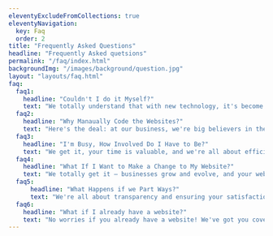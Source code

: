 ```yaml
---
eleventyExcludeFromCollections: true
eleventyNavigation:
  key: Faq
  order: 2
title: "Frequently Asked Questions"
headline: "Frequently Asked quetsions"
permalink: "/faq/index.html"
backgroundImg: "/images/background/question.jpg"
layout: "layouts/faq.html"
faq:
  faq1:
    headline: "Couldn't I do it Myself?"
    text: "We totally understand that with new technology, it's become easier for anyone to create a website. But here's the thing: building a successful business-oriented website takes a lot of time and effort. That's where we come in. Our business specializes in handling all aspects of website design and coding, so you don't have to worry about it. Instead, you can focus on the important tasks that drive your business forward. Sure, you might save some money by doing it yourself, but trust us, the time and opportunities you'll lose in the process are not worth it. By relying on our expertise, you can rest assured that your website will be professionally crafted, optimized for success, and delivered to you promptly. It's all about maximizing your productivity and achieving your business goals efficiently. Let us take care of the technical stuff while you focus on what you do best."
  faq2:
    headline: "Why Manaually Code the Websites?"
    text: "Here's the deal: at our business, we're big believers in the power of manual coding when it comes to website development. Why? Because it gives us the ultimate control over every little detail. We're not limited by templates or generic solutions. Instead, we get to roll up our sleeves and create highly customized websites that are tailor-made for our clients. With manual coding, we can optimize performance, make sure everything runs smoothly, and meet industry standards like a pro. We're not just building websites, we're pushing the boundaries of creativity, flexibility, and innovation. The result? Websites that are one-of-a-kind, designed to stand out, and built for success. Trust us, when it comes to creating an online presence that truly represents your business, manual coding is where it's at."
  faq3:
    headline: "I'm Busy, How Involved Do I Have to Be?"
    text: "We get it, your time is valuable, and we're all about efficiency. That's why we do things a bit differently around here. Say goodbye to endless meetings and constant back-and-forth. In our very first meeting, we'll dive deep and gather all the juicy details about your vision and goals. And here's the best part: after that, we're all about email communication. Yep, you heard it right. Shoot us an email, and we'll take it from there. No more scheduling conflicts or time-consuming meetings. We give you the freedom to respond when it works best for you. We're all about making the website creation process smooth and hassle-free, so you can focus on what matters most – running your business like a boss. Let us handle the heavy lifting and bring your vision to life, all while keeping your schedule intact."
  faq4:
    headline: "What If I Want to Make a Change to My Website?"
    text: "We totally get it – businesses grow and evolve, and your website should keep up with those changes. That's why we're all about flexibility. If you need to make modifications to your website, no worries! Just shoot us an email with all the details of what you're envisioning. From there, we'll jump into action and have a collaborative discussion to figure out the best way to bring those changes to life. We want your website to be a true reflection of your evolving business goals, seamlessly integrated and optimized for success. Your satisfaction and success are our top priorities, and we're here to support you every step of the way. So, let's keep that website of yours fresh and up-to-date, making sure it always aligns with your business's exciting journey."
  faq5:
      headline: "What Happens if we Part Ways?"
      text: "We're all about transparency and ensuring your satisfaction every step of the way. We want you to feel empowered to make the best decisions for your business. So, if there ever comes a time when you decide to part ways with us, no hard feelings. We believe in giving you full control and ownership of your digital presence. We'll gladly hand over all the code and assets related to your website, making sure you have everything you need. We're here to support you during the transition, providing all the necessary resources to continue managing your website independently or with a new service provider. Our commitment to your success doesn't end when our working relationship does. We're in this for the long haul and believe in fostering a partnership built on trust and respect. Your business's journey is important to us, and we'll always have your back."
  faq6:
    headline: "What if I already have a website?"
    text: "No worries if you already have a website! We've got you covered. We'll start by auditing your current site to see what's missing or needs improvement. From there, we'll have a chat and explore how we can use your existing website as a foundation for a custom design that suits your needs. Our goal is to enhance your online presence and create a website that truly reflects your business. So, let's collaborate and take your website to the next level!"
---
```

